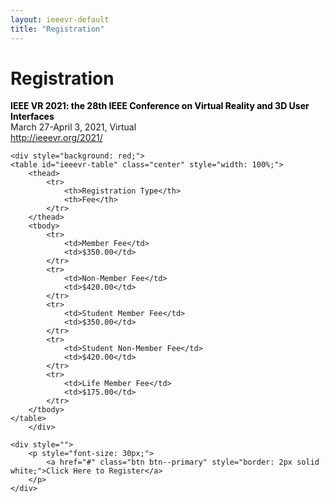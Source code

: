```yaml
---
layout: ieeevr-default
title: "Registration"
---
```


<style>
    ieeevr-table center {
        margin-left: auto;
        margin-right: auto;
    }
    
    #ieeevr-table {
        font-family: Arial, Helvetica, sans-serif;
        border-collapse: collapse;
        width: 100%;
        border-radius: 6px;
    }
    
    ieeevr-table center {
        margin-left: auto;
        margin-right: auto;
    }

    #ieeevr-table td,
    #ieeevr-table th {
        border: 1px solid #ddd;
        padding: 8px;
    }

    #ieeevr-table tr:nth-child(even) {
        background-color: #f4f4f4;
    }

    /*
    #ieeevr-table tr:hover {
        background-color: #53bae0;
        color: white;
    }
    */

    #ieeevr-table th {
        padding-top: 12px;
        padding-bottom: 12px;
        text-align: left;
        background-color: #00aeef;
        color: white;
    }

</style>

<div>
    <h1 id="registration"> Registration</h1>
    <p>
        <strong style="color: black">IEEE VR 2021: the 28th IEEE Conference on Virtual Reality and 3D User Interfaces</strong><br /> March 27-April 3, 2021, Virtual
        <br />
        <a href="http://ieeevr.org/2021/">http://ieeevr.org/2021/</a>
    </p>

    <div style="background: red;">
    <table id="ieeevr-table" class="center" style="width: 100%;">
        <thead>
            <tr>
                <th>Registration Type</th>
                <th>Fee</th>
            </tr>
        </thead>
        <tbody>
            <tr>
                <td>Member Fee</td>
                <td>$350.00</td>
            </tr>
            <tr>
                <td>Non-Member Fee</td>
                <td>$420.00</td>
            </tr>
            <tr>
                <td>Student Member Fee</td>
                <td>$350.00</td>
            </tr>
            <tr>
                <td>Student Non-Member Fee</td>
                <td>$420.00</td>
            </tr>
            <tr>
                <td>Life Member Fee</td>
                <td>$175.00</td>
            </tr>
        </tbody>
    </table>
        </div>

    <div style="">
        <p style="font-size: 30px;">
            <a href="#" class="btn btn--primary" style="border: 2px solid white;">Click Here to Register</a>
        </p>
    </div>


</div>
